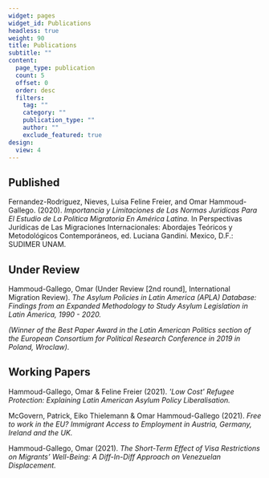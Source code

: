 ```yaml
---
widget: pages
widget_id: Publications
headless: true
weight: 90
title: Publications
subtitle: ""
content:
  page_type: publication
  count: 5
  offset: 0
  order: desc
  filters:
    tag: ""
    category: ""
    publication_type: ""
    author: ""
    exclude_featured: true
design:
  view: 4
---
```

## Published

Fernandez-Rodriguez, Nieves, Luisa Feline Freier, and Omar Hammoud-Gallego. (2020). *Importancia y Limitaciones de Las Normas Juridícas Para El Estudio de La Politica Migratoria En América Latina.* In Perspectivas Jurídicas de Las Migraciones Internacionales: Abordajes Teóricos y Metodológicos Contemporáneos, ed. Luciana Gandini. Mexico, D.F.: SUDIMER UNAM.

## Under Review

Hammoud-Gallego, Omar (Under Review \[2nd round], International Migration Review). *The Asylum Policies in Latin America (APLA) Database: Findings from an Expanded Methodology to Study Asylum Legislation in Latin America, 1990 - 2020.* 

*(Winner of the Best Paper Award in the Latin American Politics section of the European Consortium for Political Research Conference in 2019 in Poland, Wroclaw).*

## Working Papers

Hammoud-Gallego, Omar & Feline Freier (2021). *'Low Cost' Refugee Protection: Explaining Latin American Asylum Policy Liberalisation.* 

McGovern, Patrick, Eiko Thielemann & Omar Hammoud-Gallego (2021). *Free to work in the EU? Immigrant Access to Employment in Austria, Germany, Ireland and the UK.*

Hammoud-Gallego, Omar (2021). *The Short-Term Effect of Visa Restrictions on Migrants’ Well-Being: A Diff-In-Diff Approach on Venezuelan Displacement.*